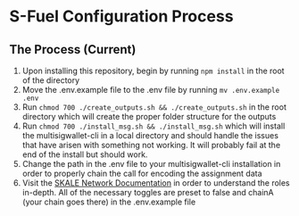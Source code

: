 # S-Fuel Configuration Process

## The Process (Current)

1. Upon installing this repository, begin by running ```npm install``` in the root of the directory
2. Move the .env.example file to the .env file by running ```mv .env.example .env```
2. Run ```chmod 700 ./create_outputs.sh && ./create_outputs.sh``` in the root directory which will create the proper folder structure for the outputs
3. Run ```chmod 700 ./install_msg.sh && ./install_msg.sh``` which will install the multisigwallet-cli in a local directory and should handle the issues that have arisen with something not working. It will probably fail at the end of the install but should work. 
4. Change the path in the .env file to your multisigwallet-cli installation in order to properly chain the call for encoding the assignment data
5. Visit the [SKALE Network Documentation](https://docs.skale.network) in order to understand the roles in-depth. All of the necessary toggles are preset to false and chainA (your chain goes there) in the .env.example file
